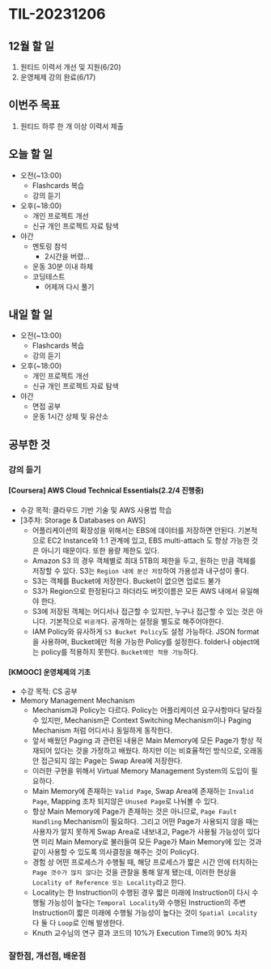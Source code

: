 # TIL-20231206

## 12월 할 일

1. 원티드 이력서 개선 및 지원(6/20)
2. 운영체제 강의 완료(6/17)

## 이번주 목표

1. 원티드 하루 한 개 이상 이력서 제출

## 오늘 할 일

- 오전(~13:00)
  - Flashcards 복습
  - 강의 듣기
- 오후(~18:00)
  - 개인 프로젝트 개선
  - 신규 개인 프로젝트 자료 탐색
- 야간
  - 멘토링 참석
    - 2시간을 버렸...
  - 운동 30분 이내 하체
  - 코딩테스트
    - 어제꺼 다시 풀기

## 내일 할 일

- 오전(~13:00)
  - Flashcards 복습
  - 강의 듣기
- 오후(~18:00)
  - 개인 프로젝트 개선
  - 신규 개인 프로젝트 자료 탐색
- 야간
  - 면접 공부
  - 운동 1시간 상체 및 유산소

## 공부한 것

### 강의 듣기

#### [Coursera] AWS Cloud Technical Essentials(2.2/4 진행중)

- 수강 목적: 클라우드 기반 기술 및 AWS 사용법 학습
- [3주차: Storage & Databases on AWS]
  - 어플리케이션의 확장성을 위해서는 EBS에 데이터를 저장하면 안된다. 기본적으로 EC2 Instance와 1:1 관계에 있고, EBS multi-attach 도 항상 가능한 것은 아니기 때문이다. 또한 용량 제한도 있다.
  - Amazon S3 의 경우 객체별로 최대 5TB의 제한을 두고, 원하는 만큼 객체를 저장할 수 있다. S3는 `Region 내에 분산 저장`하여 가용성과 내구성이 좋다.
  - S3는 객체를 Bucket에 저장한다. Bucket이 없으면 업로드 불가
  - S3가 Region으로 한정된다고 하더라도 버킷이름은 모든 AWS 내에서 유일해야 한다.
  - S3에 저장된 객체는 어디서나 접근할 수 있지만, 누구나 접근할 수 있는 것은 아니다. 기본적으로 `비공개`다. 공개하는 설정을 별도로 해주어야한다.
  - IAM Policy와 유사하게 `S3 Bucket Policy`도 설정 가능하다. JSON format을 사용하며, Bucket에만 적용 가능한 Policy를 설정한다. folder나 object에는 policy를 적용하지 못한다. `Bucket에만 적용 가능`하다.

#### [KMOOC] 운영체제의 기초

- 수강 목적: CS 공부
- Memory Management Mechanism
  - Mechanism과 Policy는 다르다. Policy는 어플리케이션 요구사항마다 달라질 수 있지만, Mechanism은 Context Switching Mechanism이나 Paging Mechanism 처럼 어디서나 동일하게 동작한다.
  - 앞서 배웠던 Paging 과 관련된 내용은 Main Memory에 모든 Page가 항상 적재되어 있다는 것을 가정하고 배웠다. 하지만 이는 비효율적인 방식으로, 오래동안 접근되지 않는 Page는 Swap Area에 저장한다.
  - 이러한 구현을 위해서 Virtual Memory Management System의 도입이 필요하다.
  - Main Memory에 존재하는 `Valid Page`, Swap Area에 존재하는 `Invalid Page`, Mapping 조차 되지않은 `Unused Page`로 나눠볼 수 있다.
  - 항상 Main Memory에 Page가 존재하는 것은 아니므로, `Page Fault Handling` Mechanism이 필요하다. 그리고 어떤 Page가 사용되지 않을 때는 사용자가 알지 못하게 Swap Area로 내보내고, Page가 사용될 가능성이 있다면 미리 Main Memory로 불러들여 모든 Page가 Main Memory에 있는 것과 같이 사용할 수 있도록 의사결정을 해주는 것이 Policy다.
  - 경험 상 어떤 프로세스가 수행될 때, 해당 프로세스가 짧은 시간 안에 터치하는 `Page 갯수가 많지 않다`는 것을 관찰을 통해 알게 됐는데, 이러한 현상을 `Locality of Reference 또는 Locality`라고 한다.
  - Locality는 한 Instruction이 수행된 경우 짧은 미래에 Instruction이 다시 수행될 가능성이 높다는 `Temporal Locality`와 수행된 Instruction의 주변 Instruction이 짧은 미래에 수행될 가능성이 높다는 것이 `Spatial Locality`다 둘 다 `Loop`로 인해 발생한다.
  - Knuth 교수님의 연구 결과 코드의 10%가 Execution Time의 90% 차지

### 잘한점, 개선점, 배운점
